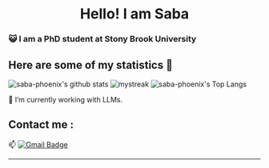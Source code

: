 <h1 align="center">Hello! I am Saba</h1>

### :smiley_cat: I am a PhD student at Stony Brook University


## Here are some of my statistics 🚀
![saba-phoenix's github stats](https://github-readme-stats.vercel.app/api?username=saba-phoenix&show_icons=true&theme=tokyonight)
<img src="https://github-readme-streak-stats.herokuapp.com/?user=saba-phoenix&theme=tokyonight" alt="mystreak"/>
![saba-phoenix's Top Langs](https://github-readme-stats.vercel.app/api/top-langs/?username=saba-phoenix&theme=tokyonight&layout=compact)

🌱 I’m currently working with LLMs.

<a href="https://www.youtube.com/watch?v=dQw4w9WgXcQ"></a>

## Contact me : 
📫 [![Gmail Badge](https://img.shields.io/badge/-jannatussaba@gmail.com-blue?style=flat-roundedrectangle&logo=Gmail&logoColor=white&link=mailto:jannatussaba@gmail.com)](jannatussaba@gmail.com)


------


